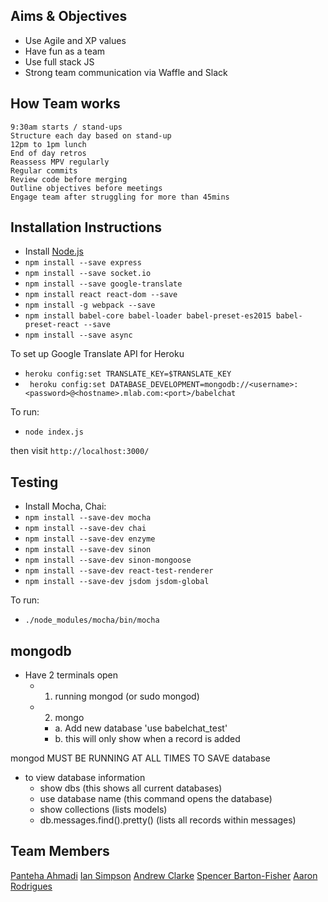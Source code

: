 ## Aims & Objectives
- Use Agile and XP values
- Have fun as a team
- Use full stack JS
- Strong team communication via Waffle and Slack



## How Team works
```
9:30am starts / stand-ups
Structure each day based on stand-up
12pm to 1pm lunch
End of day retros
Reassess MPV regularly
Regular commits
Review code before merging
Outline objectives before meetings  
Engage team after struggling for more than 45mins
```

## Installation Instructions

 * Install [Node.js](https://nodejs.org/)
 * `npm install --save express`
 * `npm install --save socket.io`
 * `npm install --save google-translate`
 * `npm install react react-dom --save`
 * `npm install -g webpack --save`
 * `npm install babel-core babel-loader babel-preset-es2015 babel-preset-react --save`
 * `npm install --save async`

To set up Google Translate API for Heroku
 * `heroku config:set TRANSLATE_KEY=$TRANSLATE_KEY`
 * ` heroku config:set DATABASE_DEVELOPMENT=mongodb://<username>:<password>@<hostname>.mlab.com:<port>/babelchat`

To run:
 * `node index.js`

then visit `http://localhost:3000/`

##  Testing

 * Install Mocha, Chai:
 * `npm install --save-dev mocha`
 * `npm install --save-dev chai`
 * `npm install --save-dev enzyme`
 * `npm install --save-dev sinon`
 * `npm install --save-dev sinon-mongoose`
 * `npm install --save-dev react-test-renderer`
 * `npm install --save-dev jsdom jsdom-global`

To run:
 * `./node_modules/mocha/bin/mocha`

## mongodb

  * Have 2 terminals open
    * 1. running mongod (or sudo mongod)
    * 2. mongo
      * a. Add new database 'use babelchat_test'
      * b. this will only show when a record is added

  mongod MUST BE RUNNING AT ALL TIMES TO SAVE database

  * to view database information
    * show dbs (this shows all current databases)
    * use database name (this command opens the database)
    * show collections (lists models)
    * db.messages.find().pretty() (lists all records within messages)

## Team Members
[Panteha Ahmadi](https://github.com/panteha)
[Ian Simpson](https://github.com/Simo72)
[Andrew Clarke](https://github.com/Dino982)
[Spencer Barton-Fisher](https://github.com/spencerbf)
[Aaron Rodrigues](https://github.com/AaronRodrigues)
